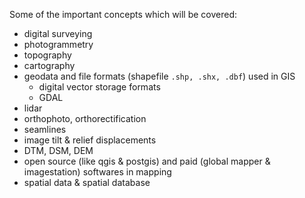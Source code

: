 Some of the important concepts which will be covered:

- digital surveying
- photogrammetry
- topography
- cartography
- geodata and file formats (shapefile `.shp, .shx, .dbf`) used in GIS
    - digital vector storage formats
    - GDAL
- lidar
- orthophoto, orthorectification
- seamlines
- image tilt & relief displacements
- DTM, DSM, DEM
- open source (like qgis & postgis) and paid (global mapper & imagestation) softwares in mapping
- spatial data & spatial database